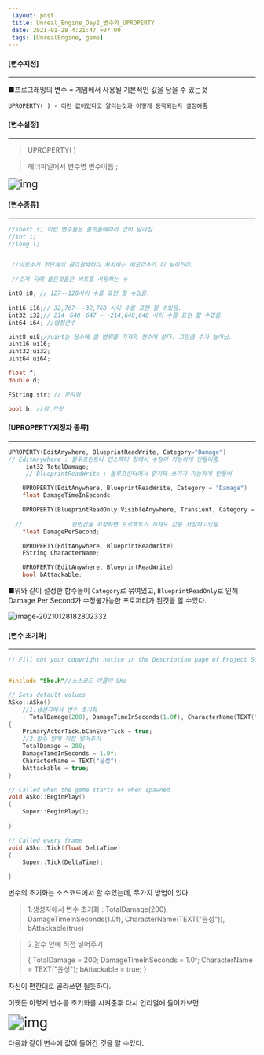 ```yaml
---
 layout: post
 title: Unreal_Engine_Day2_변수와_UPROPERTY
 date: 2021-01-28 4:21:47 +07:00
 tags: [UnrealEngine, game]
---
```


#### [변수지정]

----

■프로그래밍의 변수 = 게임에서 사용될 기본적인 값을 담을 수 있는것

    UPROPERTY( ) - 이런 값이있다고 알리는것과 어떻게 동작되는지 설정해줌


#### [변수설정]

----

> UPROPERTY( )

> 헤더파일에서 변수명 변수이름 ;

<img src="https://cdn.discordapp.com/attachments/804184517644386345/804251107580837888/unknown.png" alt="img" style="zoom:150%;" />

#### [변수종류]

----

```c++
//short s; 이런 변수들은 플렛폼에따라 값이 달라짐
//int i;
//long l;


 //비트수가 한단계씩 올라갈때마다 차지하는 매모리수가 더 높아진다.

 //숫자 뒤에 붙은것들은 비트를 사용하는 수

int8 i8; // 127~-128사이 수를 표현 할 수있음.
		 
int16 i16;// 32,767~ -32,768 사이 수를 표현 할 수있음.
int32 i32;// 214ㅡ648ㅡ647 ~ -214,648,648 사이 수를 표현 할 수있음.
int64 i64; //엄청큰수

uint8 ui8;//uint는 음수에 쓸 범위를 가져와 정수에 쓴다. 그만큼 수가 늘어남.
uint16 ui16;
uint32 ui32;
uint64 ui64;

float f;
double d;

FString str; // 문자형

bool b; //참,거짓
```


#### [UPROPERTY지정자 종류]

---

```c++
UPROPERTY(EditAnywhere, BlueprintReadWrite, Category="Damage")          
// EditAnywhere : 블루프린트나 인스팩터 창에서 수정이 가능하게 만들어줌
     int32 TotalDamage;													   
     // BlueprintReadWrite : 블루프린터에서 읽기와 쓰기가 가능하게 만들어                    //Category : 이것을 Damage라는 카테고리로 묶어서 보여주게 만들어줌

	UPROPERTY(EditAnywhere, BlueprintReadWrite, Category = "Damage")
	float DamageTimeInSeconds;

	UPROPERTY(BlueprintReadOnly,VisibleAnywhere, Transient, Category = "Damage") // BlueprintReadOnly : 블루프린트에서는 읽기만 가능하게 해줌
																			     // VisibleAnywhere : 프로퍼티 창에서 볼수만 있게해줌							         // Transient : 해당 프로퍼티가 휘발성이 아니게해줌 즉, 
  //              한번값을 지정하면 프로젝트가 꺼져도 값을 저장하고있음
	float DamagePerSecond;

	UPROPERTY(EditAnywhere, BlueprintReadWrite)
	FString CharacterName;

	UPROPERTY(EditAnywhere, BlueprintReadWrite)
	bool bAttackable;
```



■위와 같이 설정한 함수들이 `Category`로 묶여있고,  `BlueprintReadOnly`로 인해 Damage Per Second가  수정불가능한 프로퍼티가 된것을 알 수있다.

![image-20210128182802332](C:\Users\user\AppData\Roaming\Typora\typora-user-images\image-20210128182802332.png)



#### [변수 초기화]

---

```c++
// Fill out your copyright notice in the Description page of Project Settings.


#include "Sko.h"//소스코드 이름이 SKo

// Sets default values
ASko::ASko() 
	//1.생성자에서 변수 초기화
	: TotalDamage(200), DamageTimeInSeconds(1.0f), CharacterName(TEXT("윤성")), bAttackable(true)
{
	PrimaryActorTick.bCanEverTick = true;
	//2.함수 안에 직접 넣어주기
	TotalDamage = 200;
	DamageTimeInSeconds = 1.0f; 
	CharacterName = TEXT("윤성");
	bAttackable = true;
}

// Called when the game starts or when spawned
void ASko::BeginPlay()
{
	Super::BeginPlay();
	
}

// Called every frame
void ASko::Tick(float DeltaTime)
{
	Super::Tick(DeltaTime);

}

```

변수의 초기화는 소스코드에서 할 수있는데, 두가지 방법이 있다. 

> 1.생성자에서 변수 초기화
> : TotalDamage(200), DamageTimeInSeconds(1.0f), CharacterName(TEXT("윤성")), bAttackable(true)

>2.함수 안에 직접 넣어주기
>
>{	TotalDamage = 200;
>	DamageTimeInSeconds = 1.0f; 
>	CharacterName = TEXT("윤성");
>	bAttackable = true; }

자신이 편한대로 골라쓰면 될듯하다.

어쨋든 이렇게 변수를 초기화를 시켜준후 다시 언리얼에 들어가보면

<img src="https://cdn.discordapp.com/attachments/804184517644386345/804284104240922654/unknown.png" alt="img" style="zoom:200%;" />

다음과 같이 변수에 값이 들어간 것을 알 수있다.
